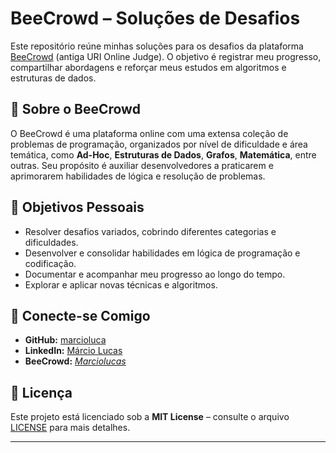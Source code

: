 
# BeeCrowd – Soluções de Desafios

Este repositório reúne minhas soluções para os desafios da plataforma [BeeCrowd](https://www.beecrowd.com.br) (antiga URI Online Judge).
O objetivo é registrar meu progresso, compartilhar abordagens e reforçar meus estudos em algoritmos e estruturas de dados.

## 🚀 Sobre o BeeCrowd

O BeeCrowd é uma plataforma online com uma extensa coleção de problemas de programação, organizados por nível de dificuldade e área temática, como **Ad-Hoc**, **Estruturas de Dados**, **Grafos**, **Matemática**, entre outras.
Seu propósito é auxiliar desenvolvedores a praticarem e aprimorarem habilidades de lógica e resolução de problemas.

## 🎯 Objetivos Pessoais

* Resolver desafios variados, cobrindo diferentes categorias e dificuldades.
* Desenvolver e consolidar habilidades em lógica de programação e codificação.
* Documentar e acompanhar meu progresso ao longo do tempo.
* Explorar e aplicar novas técnicas e algoritmos.

## 🔗 Conecte-se Comigo

* **GitHub:** [marcioluca](https://github.com/marcioluca)
* **LinkedIn:** [Márcio Lucas](https://www.linkedin.com/in/marcio-lucas-dev/)
* **BeeCrowd:** *[Marciolucas](https://judge.beecrowd.com/pt/profile/1062231)*

## 📝 Licença

Este projeto está licenciado sob a **MIT License** – consulte o arquivo [LICENSE](LICENSE) para mais detalhes.

---